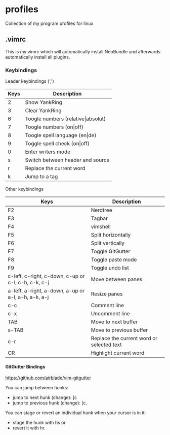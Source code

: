 # profiles
Collection of my program profiles for linux

## .vimrc

This is my vimrc which will automatically install NeoBundle and afterwards automatically install all plugins.

### Keybindings

Leader keybindings (',')

Keys    | Description
--------|------------
2       | Show YankRing
3       | Clear YankRing
6       | Toogle numbers (relative\|absolut)
7       | Toogle numbers (on\|off)
8       | Toogle spell language (en\|de)
9       | Toggle spell check (on\|off)
0       | Enter writers mode
s       | Switch between header and source
r       | Replace the current word
k       | Jump to a tag

Other keybindings

Keys    | Description
--------|------------
F2      | Nerdtree
F3      | Tagbar
F4      | vimshell
F5      | Split horizontally
F6      | Split vertically
F7      | Toggle GitGutter
F8      | Toggle paste mode
F9      | Toggle undo list
c-left, c-right, c-down, c-up or c-l, c-h, c-k, c-j | Move between panes
a-left, a-right, a-down, a-up or a-l, a-h, a-k, a-j | Resize panes
c-c     | Comment line
c-x     | Uncomment line
TAB     | Move to next buffer
s-TAB   | Move to previous buffer
c-r     | Replace the current word or selected text
CR      | Highlight current word

#### GitGutter Bindings
https://github.com/airblade/vim-gitgutter

You can jump between hunks:
* jump to next hunk (change): ]c
* jump to previous hunk (change): [c.

You can stage or revert an individual hunk when your cursor is in it:
* stage the hunk with <Leader>hs or
* revert it with <Leader>hr.
